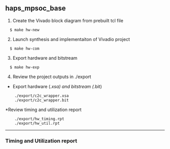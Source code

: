## haps_mpsoc_base

1. Create the Vivado block diagram from prebuilt tcl file
```
  $ make hw-new
```

2. Launch synthesis and implementaiton of Vivadio project
```
  $ make hw-com
```

3. Export hardware and bitstream
```
  $ make hw-exp
```

4. Review the project outputs in ./export

* Export hardware (*.xsa) and bitstream (*.bit)
```
    ./export/c2c_wrapper.xsa
    ./export/c2c_wrapper.bit
```

*Review timing and utilization report

```
    ./export/hw_timing.rpt  
    ./export/hw_util.rpt
```

---
### Timing and Utilization report
